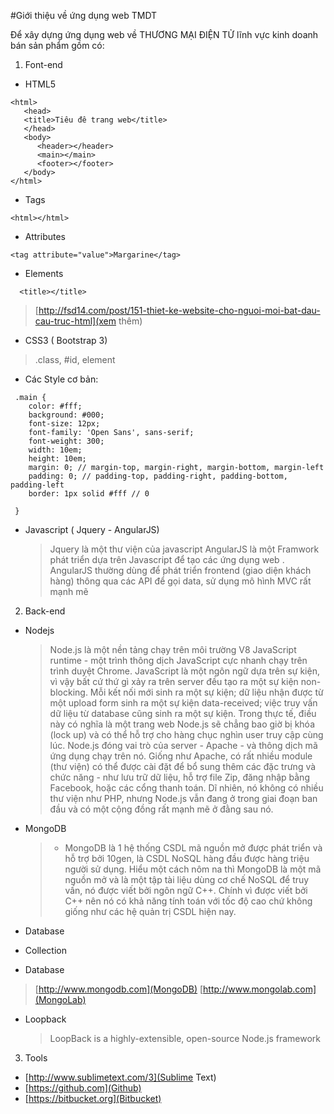#Giới thiệu về ứng dụng web TMDT

Để xây dựng ứng dụng web về THƯƠNG MẠI ĐIỆN TỬ lĩnh vực kinh doanh bán sản phẩm gồm có:

1. Font-end
- HTML5
 ```
 <html>
	<head> 
	<title>Tiêu đê trang web</title>
	</head>
	<body> 
	   <header></header>
	   <main></main>
	   <footer></footer>
	</body>
 </html> 
 ```
 - Tags
  ```
  <html></html>
  ```
 - Attributes
  ```
  <tag attribute="value">Margarine</tag>
  ```
 - Elements
  ```
	<title></title>
  ```
 > [http://fsd14.com/post/151-thiet-ke-website-cho-nguoi-moi-bat-dau-cau-truc-html](xem thêm)
- CSS3 ( Bootstrap 3)
 > .class, #id, element
 - Các Style cơ bản:
  ```
   .main {
   	  color: #fff;
   	  background: #000;
   	  font-size: 12px;
   	  font-family: 'Open Sans', sans-serif;
   	  font-weight: 300;
   	  width: 10em;
   	  height: 10em;
   	  margin: 0; // margin-top, margin-right, margin-bottom, margin-left
      padding: 0; // padding-top, padding-right, padding-bottom, padding-left
      border: 1px solid #fff // 0

   }
  ```
- Javascript ( Jquery -  AngularJS)
  > Jquery là một thư viện của javascript
  > AngularJS là một Framwork phát triển dựa trên Javascript để tạo các ứng dụng web . AngularJS thường dùng để phát triển frontend (giao diện khách hàng) thông qua các API để gọi data, sử dụng mô hình MVC rất mạnh mẽ

2. Back-end

- Nodejs
  > Node.js là một nền tảng chạy trên môi trường V8 JavaScript runtime - một trình thông dịch JavaScript cực nhanh chạy trên trình duyệt Chrome. JavaScript là một ngôn ngữ dựa trên sự kiện, vì vậy bất cứ thứ gì xảy ra trên server đều tạo ra một sự kiện non-blocking. Mỗi kết nối mới sinh ra một sự kiện; dữ liệu nhận được từ một upload form sinh ra một sự kiện data-received; việc truy vấn dữ liệu từ database cũng sinh ra một sự kiện. Trong thực tế, điều này có nghĩa là một trang web Node.js sẽ chẳng bao giờ bị khóa (lock up) và có thể hỗ trợ cho hàng chục nghìn user truy cập cùng lúc. Node.js đóng vai trò của server - Apache - và thông dịch mã ứng dụng chạy trên nó. Giống như Apache, có rất nhiều module (thư viện) có thể được cài đặt để bổ sung thêm các đặc trưng và chức năng - như lưu trữ dữ liệu, hỗ trợ file Zip, đăng nhập bằng Facebook, hoặc các cổng thanh toán. Dĩ nhiên, nó không có nhiều thư viện như PHP, nhưng Node.js vẫn đang ở trong giai đoạn ban đầu và có một cộng đồng rất mạnh mẽ ở đằng sau nó. 

- MongoDB
  > - MongoDB là 1 hệ thống CSDL mã nguồn mở được phát triển và hỗ trợ bởi 10gen, là CSDL NoSQL hàng đầu được hàng triệu người sử dụng. Hiểu một cách nôm na thì MongoDB là một mã nguồn mở và là một tập tài liệu dùng cơ chế NoSQL để truy vấn, nó được viết bởi ngôn ngữ C++. Chính vì được viết bởi C++ nên nó có khả năng tính toán với tốc độ cao chứ không giống như các hệ quản trị CSDL hiện nay.

 - Database
 - Collection
 - Database

  > [http://www.mongodb.com](MongoDB)
  > [http://www.mongolab.com](MongoLab)

- Loopback
  > LoopBack is a highly-extensible, open-source Node.js framework

3. Tools
 - [http://www.sublimetext.com/3](Sublime Text)
 - [https://github.com](Github)
 - [https://bitbucket.org](Bitbucket)
